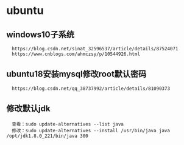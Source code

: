 # ubuntu
## windows10子系统
      https://blog.csdn.net/sinat_32596537/article/details/87524071
      https://www.cnblogs.com/ahmczsy/p/10544926.html

## ubuntu18安装mysql修改root默认密码
      https://blog.csdn.net/qq_38737992/article/details/81090373
      
## 修改默认jdk
      查看：sudo update-alternatives --list java
      修改：sudo update-alternatives --install /usr/bin/java java /opt/jdk1.8.0_221/bin/java 300
